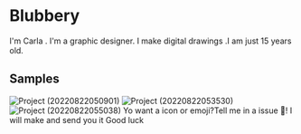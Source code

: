 # Blubbery
I'm Carla . I'm a graphic designer. I make digital drawings .I am just 15 years old.                                   
## Samples
![Project (20220822050901)](https://user-images.githubusercontent.com/111751052/185932950-fed8f060-a02d-4f40-9117-7387792f6ddb.png)
![Project (20220822053530)](https://user-images.githubusercontent.com/111751052/185932920-5f841055-5fe9-4c85-be4e-e2878a36264d.png)
![Project (20220822055038)](https://user-images.githubusercontent.com/111751052/185932898-4fcc23cd-091a-42c6-819d-3e9417ff0669.png)
Yo want a icon or emoji?Tell me in a issue 🤔! 
I will make and send you it 
Good luck
